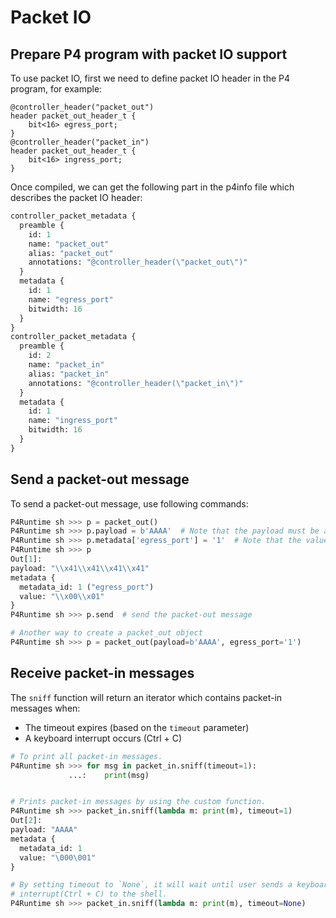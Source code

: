 # Packet IO

## Prepare P4 program with packet IO support

To use packet IO, first we need to define packet IO header in the P4 program, for example:

```p4
@controller_header("packet_out")
header packet_out_header_t {
    bit<16> egress_port;
}
@controller_header("packet_in")
header packet_out_header_t {
    bit<16> ingress_port;
}
```

Once compiled, we can get the following part in the p4info file which describes
the packet IO header:

```protobuf
controller_packet_metadata {
  preamble {
    id: 1
    name: "packet_out"
    alias: "packet_out"
    annotations: "@controller_header(\"packet_out\")"
  }
  metadata {
    id: 1
    name: "egress_port"
    bitwidth: 16
  }
}
controller_packet_metadata {
  preamble {
    id: 2
    name: "packet_in"
    alias: "packet_in"
    annotations: "@controller_header(\"packet_in\")"
  }
  metadata {
    id: 1
    name: "ingress_port"
    bitwidth: 16
  }
}
```

## Send a packet-out message

To send a packet-out message, use following commands:

```python
P4Runtime sh >>> p = packet_out()
P4Runtime sh >>> p.payload = b'AAAA'  # Note that the payload must be a byte string
P4Runtime sh >>> p.metadata['egress_port'] = '1'  # Note that the value must be a string
P4Runtime sh >>> p
Out[1]:
payload: "\\x41\\x41\\x41\\x41"
metadata {
  metadata_id: 1 ("egress_port")
  value: "\\x00\\x01"
}
P4Runtime sh >>> p.send  # send the packet-out message

# Another way to create a packet_out object
P4Runtime sh >>> p = packet_out(payload=b'AAAA', egress_port='1')
```

## Receive packet-in messages

The `sniff` function will return an iterator which contains packet-in messages when:

- The timeout expires (based on the `timeout` parameter)
- A keyboard interrupt occurs (Ctrl + C)

```python
# To print all packet-in messages.
P4Runtime sh >>> for msg in packet_in.sniff(timeout=1):
             ...:    print(msg)


# Prints packet-in messages by using the custom function.
P4Runtime sh >>> packet_in.sniff(lambda m: print(m), timeout=1)
Out[2]:
payload: "AAAA"
metadata {
  metadata_id: 1
  value: "\000\001"
}

# By setting timeout to `None`, it will wait until user sends a keyboard
# interrupt(Ctrl + C) to the shell.
P4Runtime sh >>> packet_in.sniff(lambda m: print(m), timeout=None)
```
